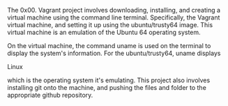 The 0x00. Vagrant project involves downloading, installing, and creating a virtual machine using the command line terminal. Specifically, the Vagrant virtual machine, and setting it up using the ubuntu/trusty64 image. This virtual machine is an emulation of the Ubuntu 64 operating system.

On the virtual machine, the command uname is used on the terminal to display the system's information. For the ubuntu/trusty64, uname displays

Linux

which is the operating system it's emulating. This project also involves installing git onto the machine, and pushing the files and folder to the appropriate github repository.


